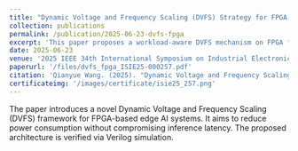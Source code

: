 ```yaml
---
title: "Dynamic Voltage and Frequency Scaling (DVFS) Strategy for FPGA-Based Edge AI Inference"
collection: publications
permalink: /publication/2025-06-23-dvfs-fpga
excerpt: 'This paper proposes a workload-aware DVFS mechanism on FPGA for edge AI inference, targeting energy efficiency under variable load.'
date: 2025-06-23
venue: '2025 IEEE 34th International Symposium on Industrial Electronics (ISIE)'
paperurl: '/files/dvfs_fpga_ISIE25-000257.pdf'
citation: 'Qianyue Wang. (2025). "Dynamic Voltage and Frequency Scaling (DVFS) Strategy for FPGA-Based Edge AI Inference." <i>2025 IEEE 34th International Symposium on Industrial Electronics (ISIE)</i>. ISIE25-000257.'
certificateimg: '/images/certificate/isie25_257.png'
---
```


The paper introduces a novel Dynamic Voltage and Frequency Scaling (DVFS) framework for FPGA-based edge AI systems. It aims to reduce power consumption without compromising inference latency. The proposed architecture is verified via Verilog simulation.
